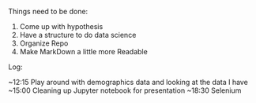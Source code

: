 Things need to be done:
  1. Come up with hypothesis
  2. Have a structure to do data science
  3. Organize Repo
  4. Make MarkDown a little more Readable

Log:

~12:15 Play around with demographics data and looking at the data I have
~15:00 Cleaning up Jupyter notebook for presentation
~18:30 Selenium
